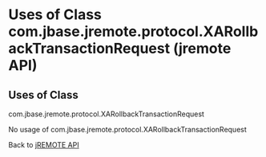 # Uses of Class com.jbase.jremote.protocol.XARollbackTransactionRequest (jremote API)

<PageHeader />

## Uses of Class
com.jbase.jremote.protocol.XARollbackTransactionRequest

No usage of com.jbase.jremote.protocol.XARollbackTransactionRequest

Back to [jREMOTE API](com_jbase_jremote_package-summary)
